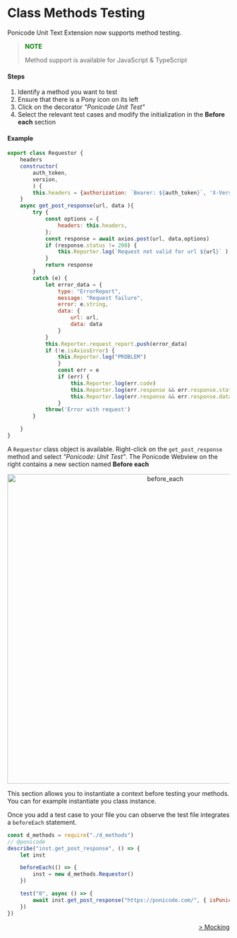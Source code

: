 # Class Methods Testing

Ponicode Unit Text Extension now supports method testing.

> **<span style="color:green">NOTE<span>**
> 
> Method support is available for JavaScript & TypeScript

#### Steps
1. Identify a method you want to test
2. Ensure that there is a Pony icon on its left
3. Click on the decorator *"Ponicode Unit Test"*
4. Select the relevant test cases and modify the initialization in the **Before each** section

#### Example

```javascript
export class Requestor {
    headers
    constructor(
        auth_token,
        version,
        ) {
        this.headers = {authorization: `Bearer: ${auth_token}`, 'X-Version':version}
    }
    async get_post_response(url, data ){
        try {
            const options = {
                headers: this.headers,
            };
            const response = await axios.post(url, data,options)
            if (response.status != 200) {
                this.Reporter.log(`Request not valid for url ${url}` )
            }
            return response
        }
        catch (e) {
            let error_data = {
                type: "ErrorReport",
                message: "Request failure",
                error: e.string,
                data: {
                    url: url,
                    data: data
                }
            }
            this.Reporter.request_report.push(error_data)
            if (!e.isAxiosError) {
                this.Reporter.log("PROBLEM")
                }
                const err = e
                if (err) {
                    this.Reporter.log(err.code)
                    this.Reporter.log(err.response && err.response.status)
                    this.Reporter.log(err.response && err.response.data)
                }
            throw('Error with request')
        }

    }
}
```

A `Requestor` class object is available. Right-click on the `get_post_response` method and select *"Ponicode: Unit Test"*. The Ponicode Webview on the right contains a new section named **Before each**

<p align="center">
    <img src="vscode_extension/gui_test/images/methods_1.png" alt="before_each" width="700"/>
</p>

This section allows you to instantiate a context before testing your methods. You can for example instantiate you class instance.

Once you add a test case to your file you can observe the test file integrates a `beforeEach` statement.

```javascript
const d_methods = require("./d_methods")
// @ponicode
describe("inst.get_post_response", () => {
    let inst

    beforeEach(() => {
        inst = new d_methods.Requestor()
    })

    test("0", async () => {
        await inst.get_post_response("https://ponicode.com/", { isPonicodeSuper: true })
    })
})
```


<div align="right">
    <a href="#/vscode_extension/gui_test/mocking.md" >
        > Mocking
    </a>
</div>